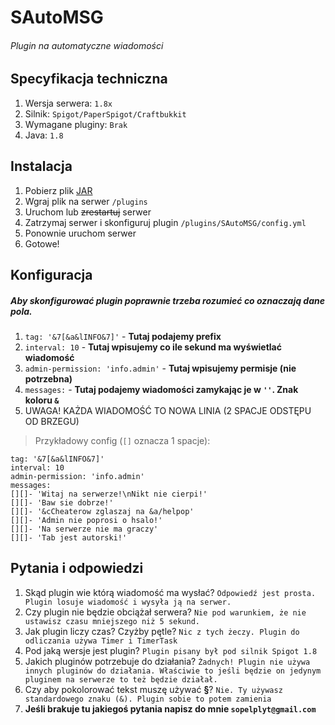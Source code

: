 # SAutoMSG
###### Plugin na automatyczne wiadomości
## Specyfikacja techniczna
1. Wersja serwera: ``` 1.8x ```
2. Silnik: ``` Spigot/PaperSpigot/Craftbukkit ```
3. Wymagane pluginy: ``` Brak ```
4. Java: ``` 1.8 ```
## Instalacja
1. Pobierz plik [JAR](https://github.com/SopelPL/SAutoMSG/releases)
2. Wgraj plik na serwer ``` /plugins ```
3. Uruchom lub ~~zrestartuj~~ serwer
4. Zatrzymaj serwer i skonfiguruj plugin ``` /plugins/SAutoMSG/config.yml ```
5. Ponownie uruchom serwer
6. Gotowe!
## Konfiguracja
##### Aby skonfigurować plugin ****poprawnie**** trzeba rozumieć co oznaczają dane pola.
1. ```tag: '&7[&a&lINFO&7]'``` - **Tutaj podajemy prefix**
2. ``` interval: 10 ``` - **Tutaj wpisujemy co ile sekund ma wyświetlać wiadomość**
3. ```admin-permission: 'info.admin'``` - **Tutaj wpisujemy permisje (nie potrzebna)**
4. ```messages:``` - **Tutaj podajemy wiadomości zamykając je w ``` '' ```. Znak koloru ``` & ```**
5. UWAGA! KAŻDA WIADOMOŚĆ TO NOWA LINIA (2 SPACJE ODSTĘPU OD BRZEGU)
> Przykładowy config (``` [] ``` oznacza 1 spacje):
```
tag: '&7[&a&lINFO&7]'
interval: 10
admin-permission: 'info.admin'
messages:
[][]- 'Witaj na serwerze!\nNikt nie cierpi!'
[][]- 'Baw sie dobrze!'
[][]- '&cCheaterow zglaszaj na &a/helpop'
[][]- 'Admin nie poprosi o hsalo!'
[][]- 'Na serwerze nie ma graczy'
[][]- 'Tab jest autorski!'
```
## Pytania i odpowiedzi
1. Skąd plugin wie którą wiadomość ma wysłać? ``` Odpowiedź jest prosta. Plugin losuje wiadomość i wysyła ją na serwer. ```
2. Czy plugin nie będzie obciążał serwera? ``` Nie pod warunkiem, że nie ustawisz czasu mniejszego niż 5 sekund. ```
3. Jak plugin liczy czas? Czyżby pętle? ``` Nic z tych żeczy. Plugin do odliczania używa Timer i TimerTask ```
4. Pod jaką wersje jest plugin? ``` Plugin pisany był pod silnik Spigot 1.8 ```
5. Jakich pluginów potrzebuje do działania? ``` Żadnych! Plugin nie używa innych pluginów do działania. Właściwie to jeśli będzie on jedynym pluginem na serwerze to też będzie działał. ```
6. Czy aby pokolorować tekst muszę używać **§**? ``` Nie. Ty używasz standardowego znaku (&). Plugin sobie to potem zamienia ```
7. **Jeśli brakuje tu jakiegoś pytania napisz do mnie ``` sopelplyt@gmail.com ```**
